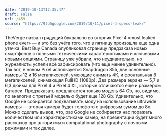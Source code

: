 ```yaml
---
date: "2019-10-13T12:35:47"
draft: False
url: /459
source: "https://9to5google.com/2019/10/11/pixel-4-specs-leak/"
---
```


TheVerge назвал грядущий буквально во вторник Pixel 4 «most leaked phone ever» — и это без учёта того, что в пятницу произошла еще одна утечка. Best Buy Canada опубликовал страницу предзаказа новых смартфонов с полными техническими характеристиками и ключевыми новыми опциями. Страницу уже убрали, что неудивительно, но журналисты успели всё зафиксировать (что еще менее удивительно).
Так вот, в новом Pixel используется Snapdragon 855, две основные камеры 12 и 16 мегапикселей, умеющие снимать 4К, и фронтальная 8 мегапикселей, снимающая FullHD (1080p). Два размера экрана — 5,7 и 6,3 дюйма для Pixel 4 и Pixel 4 XL, которые отличаются еще и размером батареи. Предзаказать предлагается только модель 64 Gb, но, видимо, по аналогии с третьей моделью будет еще 128 Gb. 
Удивительно, что Google не собирается подхватывать моду на использование ultrawide камеры — вторая камера будет телефото с цифровым зумом до 8х. 
Можно сделать вывод, что, раз Google не собирается нас поражать количеством или характеристиками камер, на презентации будет много рассказов про алгоритмы и computational photography с ночными режимами и так далее.

